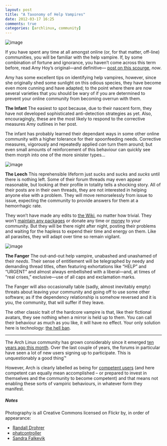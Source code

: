 ```yaml
---
layout: post
title: "A Taxonomy of Help Vampires"
date: 2012-03-17 16:25
comments: true
categories: [archlinux, community]
---
```

![image](http://dl.dropbox.com/u/261312/Blog-images/vampire1.jpg)

If you have spent any time at all amongst online (or, for that matter,
off-line) communities, you will be familiar with the help vampire. If,
by some combination of fortune and ignorance, you haven’t come across
this term before, read Amy Hoy’s original—and definitive—
[post on this scourge](http://slash7.com/2006/12/22/vampires/ "Amy's blog on help vampires"),
*now*.

Amy has some excellent tips on identifying help vampires, however, since
she originally shed some sunlight on this odious species, they have
become even more cunning and have adapted; to the point where there are
now several varieties that you should be wary of if you are determined
to prevent your online community from becoming overrun with them.

**The Infant** The easiest to spot because, due to their nascent form,
they have not developed sophisticated anti-detection strategies as yet.
Also, encouragingly, these are the most likely to respond to the
corrective measures Amy outlines in her post.

The infant has probably learned their dependant ways in some other
online community with a higher tolerance for their spoonfeeding needs.
Corrective measures, vigorously and repeatedly applied *can* turn them
around; but even small amounts of reinforcement of this behaviour can
quickly see them morph into one of the more sinister types…

![image](http://media.tumblr.com/tumblr_m10ce18Jda1qz8s9s.jpg)

**The Leech** This reprehensible lifeform just sucks and sucks and
*sucks* until there is nothing left. Some of their forum threads may
even appear reasonable, but looking at their profile in totality tells a
shocking story. All of their posts are in their own threads, they are
not interested in helping anyone else with a problem. They will move
remorselessly from issue to issue, expecting the community to provide
answers for them at a hemorrhagic rate.

They won’t have made any edits to 
[the Wiki](https://wiki.archlinux.org "The BEST godamn GNU/Linux wiki on the web"),
no matter how trivial. They won’t 
[maintain any packages](https://aur.archlinux.org "Arch User repository") or donate
any time or
[money](http://www.archlinux.org/donate/ "Donate now and recieve a FREE package update!")
to your community. But they will be there night after night, posting
their problems and waiting for the hapless to expend their time and
energy on them. Like all parasites, they will adapt over time so remain
vigilant.

![image](http://dl.dropbox.com/u/261312/Blog-images/vampire3.jpg)

**The Fanger** The out-and-out help vampire, unabashed and unashamed of
their *needs*. Their sense of entitlement will be telegraphed by needy
and demanding thread titles, often featuring exhortations like “HELP”
and “URGENT” and almost always embellished with a liberal—and, at times
of “real crises,” exclusive—use of all caps and exclamation marks.

The Fanger will also occasionally table (sadly, almost inevitably empty)
threats about leaving your community and going off to use some other
software; as if the dependency relationship is somehow reversed and it
is you, the community, that will suffer if they leave.

The other classic trait of the hardcore vampire is that, like their
fictional avatars, they see nothing when a mirror is held up to them.
You can call their behaviour as much as you like, it will have no
effect. Your only solution here is technology: 
[the hell ban](http://www.codinghorror.com/blog/2011/06/suspension-ban-or-hellban.html "Coding Horror on the Hell Ban").

* * * * *

The Arch Linux community has grown considerably since it emerged 
[ten years ago this month](http://www.archlinux.org/news/arch-linux-turns-10/ "w00t!"). Over
the last couple of years, the forums in particular have seen a lot of
new users signing up to participate. This is unquestionably a good
thing™

However, Arch is clearly labelled as being for 
[competent users](https://wiki.archlinux.org/index.php/The_Arch_Way#User-centric "The Arch Way: user-centric")
(and here competent can equally mean accomplished – or prepared to
invest in themselves and the community to become competent) and that
means not enabling these sorts of vampiric behaviours, in whatever form
they manifest.

##### Notes
Photography is all Creative Commons licensed on Flickr by, in order of
appearance:

* [Randall Drohrer](http://www.flickr.com/photos/randaldroher/2161723492/ "The Count, by Randall Drohrer on Flickr")
* [phatcontroller](http://www.flickr.com/photos/phatcontroller/2620032517 "Leech, by phatcontroler on Flickr")
* [Sandra Falkevik](http://www.flickr.com/photos/sandrafalkevik/4465039571 "Vampire, by Sandra Falkevik on Flickr")
